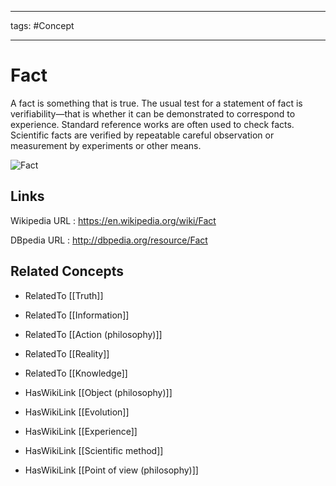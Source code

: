 




---

tags: #Concept

---
# Fact


A fact is something that is true. The usual test for a statement of fact is verifiability—that is whether it can be demonstrated to correspond to experience. Standard reference works are often used to check facts. Scientific facts are verified by repeatable careful observation or measurement by experiments or other means.

![Fact](http://commons.wikimedia.org/wiki/Special:FilePath/FACTS_ubt_2.jpg?width=300)


## Links


Wikipedia URL : https://en.wikipedia.org/wiki/Fact

DBpedia URL : http://dbpedia.org/resource/Fact


## Related Concepts


- RelatedTo [[Truth]]

- RelatedTo [[Information]]

- RelatedTo [[Action (philosophy)]]

- RelatedTo [[Reality]]

- RelatedTo [[Knowledge]]

- HasWikiLink [[Object (philosophy)]]

- HasWikiLink [[Evolution]]

- HasWikiLink [[Experience]]

- HasWikiLink [[Scientific method]]

- HasWikiLink [[Point of view (philosophy)]]
